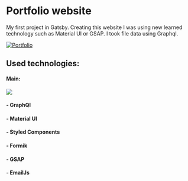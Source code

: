 # Portfolio website
My first project in Gatsby. Creating this website I was using new learned technology such as Material UI or GSAP. I took file data using Graphql.

[![Portfolio](https://i.ibb.co/Wt84DHP/portfolio.jpg "Portfolio")](https://prime153.github.io/Portfolio/ "Portfolio")

## Used technologies: 
#### Main: 
![](https://i.ibb.co/Y3Rbp3Q/Gatsby.png)

#### - GraphQl
#### - Material UI
#### - Styled Components
#### - Formik
#### - GSAP
#### - EmailJs





